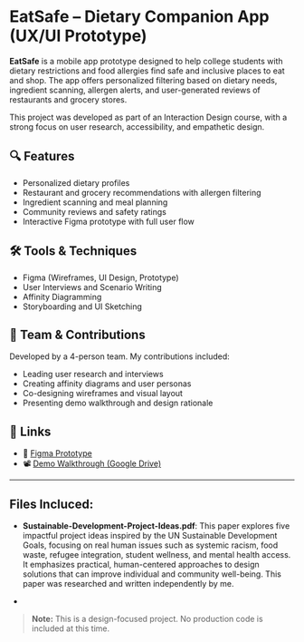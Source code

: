 # EatSafe – Dietary Companion App (UX/UI Prototype)

**EatSafe** is a mobile app prototype designed to help college students with dietary restrictions and food allergies find safe and inclusive places to eat and shop. The app offers personalized filtering based on dietary needs, ingredient scanning, allergen alerts, and user-generated reviews of restaurants and grocery stores.

This project was developed as part of an Interaction Design course, with a strong focus on user research, accessibility, and empathetic design.

## 🔍 Features
- Personalized dietary profiles
- Restaurant and grocery recommendations with allergen filtering
- Ingredient scanning and meal planning
- Community reviews and safety ratings
- Interactive Figma prototype with full user flow

## 🛠 Tools & Techniques
- Figma (Wireframes, UI Design, Prototype)
- User Interviews and Scenario Writing
- Affinity Diagramming
- Storyboarding and UI Sketching

## 👥 Team & Contributions
Developed by a 4-person team. My contributions included:
- Leading user research and interviews
- Creating affinity diagrams and user personas
- Co-designing wireframes and visual layout
- Presenting demo walkthrough and design rationale

## 🔗 Links
- 🎨 [Figma Prototype](https://www.figma.com/file/KItjhZpQSyVnTVnzn9MpGa/EatSafe)
- 📽️ [Demo Walkthrough (Google Drive)](https://drive.google.com/file/d/1gOX2cAlj5aXA1n5YmxqR6nKlt09ysYSq/view)

---

## Files Incluced:
- **Sustainable-Development-Project-Ideas.pdf**:
This paper explores five impactful project ideas inspired by the UN Sustainable Development Goals, focusing on real human issues such as systemic racism, food waste, refugee integration, student wellness, and mental health access. It emphasizes practical, human-centered approaches to design solutions that can improve individual and community well-being. This paper was researched and written independently by me.

- 

> **Note:** This is a design-focused project. No production code is included at this time.
